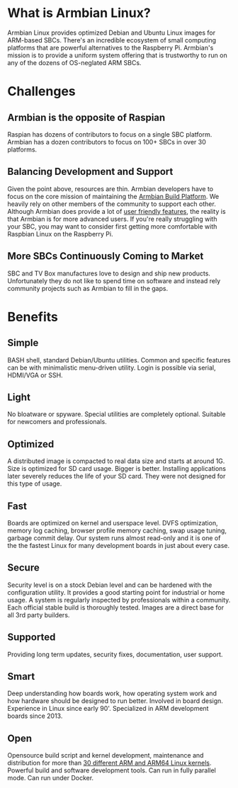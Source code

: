 # What is Armbian Linux? #

Armbian Linux provides optimized Debian and Ubuntu Linux images for ARM-based SBCs.   There's an incredible ecosystem of small computing platforms that are powerful alternatives to the Raspberry Pi.   Armbian's mission is to provide a uniform system offering that is trustworthy to run on any of the dozens of OS-neglated ARM SBCs.

# Challenges

## Armbian is the opposite of Raspian

Raspian has dozens of contributors to focus on a single SBC platform.    Armbian has a dozen contributors to focus on 100+ SBCs in over 30 platforms.   

## Balancing Development and Support

Given the point above, resources are thin.   Armbian developers have to focus on the core mission of maintaining the [Armbian Build Platform](https://github.com/armbian/build).  We heavily rely on other members of the community to support each other.  Although Armbian does provide a lot of [user friendly features](https://github.com/armbian/config), the reality is that Armbian is for more advanced users.  If you're really struggling with your SBC, you may want to consider first getting more comfortable with Raspbian Linux on the Raspberry Pi.  

## More SBCs Continuously Coming to Market

SBC and TV Box manufactures love to design and ship new products.   Unfortunately they do not like to spend time on software and instead rely community projects such as Armbian to fill in the gaps.  

# Benefits

## Simple

BASH shell, standard Debian/Ubuntu utilities. Common and specific features can be with minimalistic menu-driven utility. Login is possible via serial, HDMI/VGA or SSH. 

## Light

No bloatware or spyware. Special utilities are completely optional. Suitable for newcomers and professionals. 

## Optimized

A distributed image is compacted to real data size and starts at around 1G. Size is optimized for SD card usage. Bigger is better. Installing applications later severely reduces the life of your SD card. They were not designed for this type of usage.

## Fast

Boards are optimized on kernel and userspace level. DVFS optimization, memory log caching, browser profile memory caching, swap usage tuning, garbage commit delay. Our system runs almost read-only and it is one of the the fastest Linux for many development boards in just about every case.

## Secure

Security level is on a stock Debian level and can be hardened with the configuration utility. It provides a good starting point for industrial or home usage. A system is regularly inspected by professionals within a community. Each official stable build is thoroughly tested. Images are a direct base for all 3rd party builders.

## Supported

Providing long term updates, security fixes, documentation, user support.

## Smart

Deep understanding how boards work, how operating system work and how hardware should be designed to run better. Involved in board design. Experience in Linux since early 90'. Specialized in ARM development boards since 2013. 

## Open

Opensource build script and kernel development, maintenance and distribution for more than [30 different ARM and ARM64 Linux kernels](https://www.armbian.com/kernel). Powerful build and software development tools. Can run in fully parallel mode. Can run under Docker.
